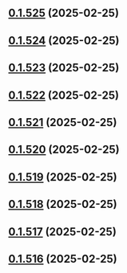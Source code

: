 ## [0.1.525](https://github.com/binary-braids/terraform-oracle/compare/v0.1.524...v0.1.525) (2025-02-25)



## [0.1.524](https://github.com/binary-braids/terraform-oracle/compare/v0.1.523...v0.1.524) (2025-02-25)



## [0.1.523](https://github.com/binary-braids/terraform-oracle/compare/v0.1.522...v0.1.523) (2025-02-25)



## [0.1.522](https://github.com/binary-braids/terraform-oracle/compare/v0.1.521...v0.1.522) (2025-02-25)



## [0.1.521](https://github.com/binary-braids/terraform-oracle/compare/v0.1.520...v0.1.521) (2025-02-25)



## [0.1.520](https://github.com/binary-braids/terraform-oracle/compare/v0.1.519...v0.1.520) (2025-02-25)



## [0.1.519](https://github.com/binary-braids/terraform-oracle/compare/v0.1.518...v0.1.519) (2025-02-25)



## [0.1.518](https://github.com/binary-braids/terraform-oracle/compare/v0.1.517...v0.1.518) (2025-02-25)



## [0.1.517](https://github.com/binary-braids/terraform-oracle/compare/v0.1.516...v0.1.517) (2025-02-25)



## [0.1.516](https://github.com/binary-braids/terraform-oracle/compare/v0.1.515...v0.1.516) (2025-02-25)



